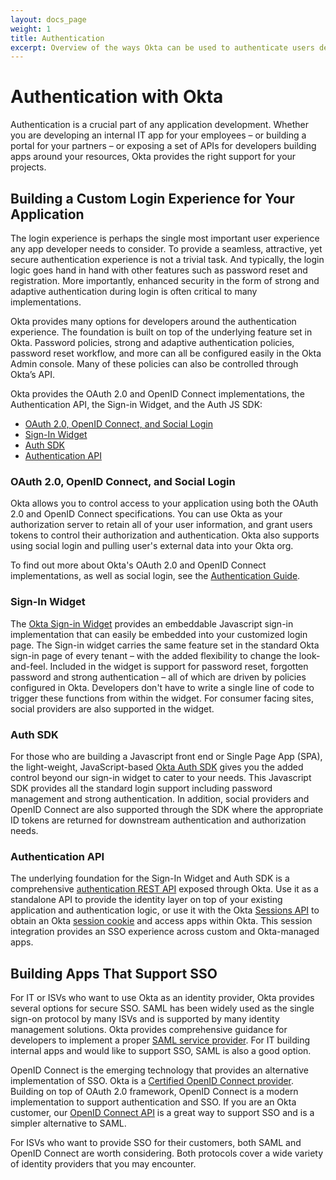 ```yaml
---
layout: docs_page
weight: 1
title: Authentication
excerpt: Overview of the ways Okta can be used to authenticate users depending on your needs.
---
```


# Authentication with Okta

Authentication is a crucial part of any application development.  Whether you are developing an internal IT app for your employees – or building a portal for your partners – or exposing a set of APIs for developers building apps around your resources, Okta provides the right support for your projects.

## Building a Custom Login Experience for Your Application

The login experience is perhaps the single most important user experience any app developer needs to consider. To provide a seamless, attractive, yet secure authentication experience is not a trivial task. And typically, the login logic goes hand in hand with other features such as password reset and registration. More importantly, enhanced security in the form of strong and adaptive authentication during login is often critical to many implementations.

Okta provides many options for developers around the authentication experience. The foundation is built on top of the underlying feature set in Okta. Password policies, strong and adaptive authentication policies, password reset workflow, and more can all be configured easily in the Okta Admin console. Many of these policies can also be controlled through Okta’s API.

Okta provides the OAuth 2.0 and OpenID Connect implementations, the Authentication API, the Sign-in Widget, and the Auth JS SDK:

* [OAuth 2.0, OpenID Connect, and Social Login](#oauth-20-openid-connect-and-social-login)
* [Sign-In Widget](#sign-in-widget)
* [Auth SDK](#auth-sdk)
* [Authentication API](#authentication-api)

### OAuth 2.0, OpenID Connect, and Social Login

Okta allows you to control access to your application using both the OAuth 2.0 and OpenID Connect specifications. You can use Okta as your authorization server to retain all of your user information, and grant users tokens to control their authorization and authentication. Okta also supports using social login and pulling user's external data into your Okta org.

To find out more about Okta's OAuth 2.0 and OpenID Connect implementations, as well as social login, see the [Authentication Guide](/authentication-guide/).

### Sign-In Widget

The [Okta Sign-in Widget](/code/javascript/okta_sign-in_widget.html)
provides an embeddable Javascript sign-in implementation that can
easily be embedded into your customized login page.  The Sign-in
widget carries the same feature set in the standard Okta sign-in page
of every tenant – with the added flexibility to change the
look-and-feel.  Included in the widget is support for password reset,
forgotten password and strong authentication – all of which are  driven
by policies configured in Okta.  Developers don't have to write a
single line of code to trigger these functions from within the widget.
For consumer facing sites, social providers are also supported in the
widget.

### Auth SDK

For those who are building a Javascript front end or Single Page App
(SPA), the light-weight, JavaScript-based [Okta Auth SDK](/code/javascript/okta_auth_sdk)
gives you the added control beyond our sign-in widget to cater to your
needs.  This Javascript SDK provides all the standard login support
including password management and strong authentication.  In addition,
social providers and OpenID Connect are also supported through the SDK where
the appropriate ID tokens are returned for downstream authentication
and authorization needs.

### Authentication API

The underlying foundation for the Sign-In Widget and Auth SDK is a
comprehensive [authentication REST API](/docs/api/resources/authn.html)
exposed through Okta.  Use it as a
standalone API to provide the identity layer on top of your existing
application and authentication logic, or use it with the Okta [Sessions API](/docs/api/resources/sessions.html)
to obtain an Okta [session cookie](/use_cases/authentication/session_cookie) and access apps within Okta.
This session integration provides an SSO experience across custom and Okta-managed apps.

## Building Apps That Support SSO

For IT or ISVs who want to use Okta as an identity provider, Okta
provides several options for secure SSO.  SAML has been
widely used as the single sign-on protocol by many ISVs and is
supported by many identity management solutions.  Okta provides
comprehensive guidance for developers to implement a proper
[SAML service provider](/docs/guides/saml_guidance.html).
For IT building internal apps and would like to support SSO, SAML is
also a good option.

OpenID Connect is the emerging technology that provides an alternative implementation of SSO.
Okta is a [Certified OpenID Connect provider](http://openid.net/certification/).
Building on top of OAuth 2.0 framework, OpenID Connect is a modern
implementation to support authentication and SSO.  If you
are an Okta customer, our [OpenID Connect API](/docs/api/resources/oidc.html) is a great way to support SSO and
is a simpler alternative to SAML.

For ISVs who want to provide SSO for their customers, both
SAML and OpenID Connect are worth considering. Both protocols cover a
wide variety of identity providers that you may encounter.
